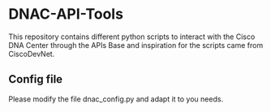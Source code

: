 # DNAC-API-Tools

This repository contains different python scripts to interact with the Cisco DNA Center through the APIs
Base and inspiration for the scripts came from CiscoDevNet.

## Config file
Please modify the file dnac_config.py and adapt it to you needs.
